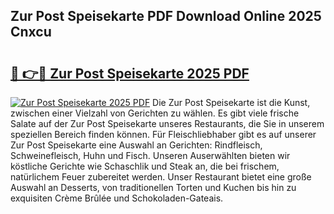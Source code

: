 ## Zur Post Speisekarte PDF Download Online 2025 Cnxcu

# <h2><a href="http://gcbtmd.nevu.top/?p=Zur+Post+Speisekarte">🔗 👉🔴 Zur Post Speisekarte 2025 PDF</a></h2>

[![Zur Post Speisekarte 2025 PDF](https://i.imgur.com/dBaPXMq.png)](http://gcbtmd.nevu.top/?p=Zur+Post+Speisekarte)
Die Zur Post Speisekarte ist die Kunst, zwischen einer Vielzahl von Gerichten zu wählen. Es gibt viele frische Salate auf der Zur Post Speisekarte unseres Restaurants, die Sie in unserem speziellen Bereich finden können. Für Fleischliebhaber gibt es auf unserer Zur Post Speisekarte eine Auswahl an Gerichten: Rindfleisch, Schweinefleisch, Huhn und Fisch. Unseren Auserwählten bieten wir köstliche Gerichte wie Schaschlik und Steak an, die bei frischem, natürlichem Feuer zubereitet werden. Unser Restaurant bietet eine große Auswahl an Desserts, von traditionellen Torten und Kuchen bis hin zu exquisiten Crème Brûlée und Schokoladen-Gateais.
